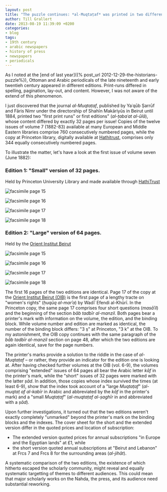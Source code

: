 ```yaml
---
layout: post
title: "The puzzle continues: *al-Muqtaṭaf* was printed in two different and unmarked editions"
author: Till Grallert
date: 2013-08-19 11:39:09 +0200
categories:
- blog
tags:
- 19th century
- arabic newspapers
- history of press
- newspapers
- periodicals
---
```


As I noted at the [end of last year]({% post_url 2012-12-29-the-historians-puzzle%}), Ottoman and Arabic periodicals of the late nineteenth and early twentieh century appeared in different editions. Print-runs differed in spelling, pagination, lay-out, and content. However, I was not aware of the extend of this phenomenon.

I just discovered that the journal *al-Muqtaṭaf*, published by Yaʿqūb Ṣarrūf and Fāris Nimr under the directorship of Shahīn Makāriyūs in Beirut until 1884, printed two "first print runs" or first editions" (*al-ṭabaʿat al-ūlā*), whose content differed by exactly 32 pages per issue! Copies of the twelve issues of volume 7 (1882-83) available at many European and Middle Eastern libraries comprise 760 consecutively numbered pages, while the copy at Princeton library, digitally available at [Hathitrust](http://hdl.handle.net/2027/njp.32101007749409), comprises only 344 equally consecutively numbered pages.

To illustrate the matter, let's have a look at the first issue of volume seven (June 1882):

### Edition 1: "Small" version of 32 pages.

Held by Princeton University Library and made available through [HathiTrust](http://hdl.handle.net/2027/njp.32101007749409)


![facsimile page 15](/assets/muqtataf/v07/i01/pr02/up/muqtataf-v07-i01-pr02-up-p0015s1.jpg)



![facsimile page 16](/assets/muqtataf/v07/i01/pr02/up/muqtataf-v07-i01-pr02-up-p0016s1.jpg)



![facsimile page 17](/assets/muqtataf/v07/i01/pr02/up/muqtataf-v07-i01-pr02-up-p0017s1.jpg)



![facsimile page 18](/assets/muqtataf/v07/i01/pr02/up/muqtataf-v07-i01-pr02-up-p0018s1.jpg)


### Edition 2: "Large" version of 64 pages.

Held by the [Orient Institut Beirut](http://www.orient-institut.org)


![facsimile page 15](/assets/muqtataf/v07/i01/pr01/oib/muqtataf-v07-i01-pr01-oib-p0015s1.jpg)



![facsimile page 16](/assets/muqtataf/v07/i01/pr01/oib/muqtataf-v07-i01-pr01-oib-p0016s1.jpg)



![facsimile page 17](/assets/muqtataf/v07/i01/pr01/oib/muqtataf-v07-i01-pr01-oib-p0017s1.jpg)



![facsimile page 18](/assets/muqtataf/v07/i01/pr01/oib/muqtataf-v07-i01-pr01-oib-p0049s1.jpg)



The first 16 pages of the two editions are identical. Page 17 of the copy at the [Orient Institut Beirut (OIB)](http://www.orient-institut.org/) is the first page of a lengthy tracte on "women's rights" (*ḥuqūq al-marʾa*) by Wadīʿ Efendi al-Khūrī. In the Princeton copy, the same page 17 comprises four short questions (*masāʾil*) and the beginning of the section *bāb tadbīr al-manzil*. Both pages bear a printer's mark with information on the volume, the edition, and the binding block. While volume number and edition are marked as identical, the number of the binding block differs: "3 ṣ" at Princeton, "3 k" at the OIB. To my astonishment, the OIB copy continues with the same paragraph of the *bāb tadbīr al-manzil* section on page 48, after which the two editions are again identical, save for the page numbers.

The printer's marks provide a solution to the riddle in the case of *al-Muqtaṭaf* – or rather, they provide an indicator for the edition one is looking at. After having checked further volumes at the OIB (vol. 6-9), the volumes comprising "extended" issues of 64 pages all bear the Arabic letter *kāf* in the printer's mark, while the "short" issues of 32 pages were marked with the latter *ṣād*. In addition, those copies whose index survived the times (at least 6-9), show that the index took account of a "large *Muqtaṭaf*" (*al-muqtaṭ af al-kabīr* in Arabic and abbreviated by the *kāf* in the printer's mark) and a "small *Muqtaṭaf*" (*al-muqtaṭaf al-ṣaghīr* in  and abbreviated with a *ṣād*).

Upon further investigations, it turned out that the two editions weren't exactly completely "unmarked" beyond the printer's mark on the binding blocks and the indexes. The cover sheet for the short and the extended version differ in the quoted prices and location of subscription:

<!-- ### Edition 1

![facsimile cover page]()


### Edition 2

![facsimile cover page]()
-->


- The extended version quoted prices for annual subscriptions "in Europe and the Egyptian lands" at £1, while
-  the short version quoted annual subscriptions at "Beirut and Lebanon" at Frcs 7 and Frcs 8 for the surrounding areas (*al-jihāt*).

A systematic comparison of the two editions, the existence of which hitherto escaped the scholarly community, might reveal and equally systematic targetting of themes to different audiences. This could mean that major scholarly works on the Nahda, the press, and its audience need substantial reworking.


<!--
## *al-Muqtaṭaf*, edited by Fāris Nimr and Yaʿqūb Ṣarrūf in Beirut, vol. 7 (1) Jun 1882

The examples below show that *al-Muqtaṭaf* was published in a large (*kabīr*) and a small (*ṣaghīr*) edition.The editions were marked by the printer's mark on the binding blocks, using a the letters *kāf* and *ṣād*. The two editions contained a single index for both, comprising two sets of page numbers. Finally, it seems as if the volumes were marketed to different regions.

### Edition 1: "Small" version of 32 pages.

Held by Princeton University Library (<a href="http://hdl.handle.net/2027/njp.32101007749409" target="new">Hathitrust</a>)


![facsimile page 15](/assets/muqtataf/v07/i01/pr02/up/muqtataf-v07-i01-pr02-up-p0015s1.jpg)



![facsimile page 16](/assets/muqtataf/v07/i01/pr02/up/muqtataf-v07-i01-pr02-up-p0016s1.jpg)



![facsimile page 17](/assets/muqtataf/v07/i01/pr02/up/muqtataf-v07-i01-pr02-up-p0017s1.jpg)



![facsimile page 18](/assets/muqtataf/v07/i01/pr02/up/muqtataf-v07-i01-pr02-up-p0018s1.jpg)


### Edition 2: "Large" version of 64 pages.

Held by the Orient Institut Beirut


![facsimile page 15](/assets/muqtataf/v07/i01/pr01/oib/muqtataf-v07-i01-pr01-oib-p0015s1.jpg)




![facsimile page 16](/assets/muqtataf/v07/i01/pr01/oib/muqtataf-v07-i01-pr01-oib-p0016s1.jpg)




![facsimile page 17](/assets/muqtataf/v07/i01/pr01/oib/muqtataf-v07-i01-pr01-oib-p0017s1.jpg)



![facsimile page 18](/assets/muqtataf/v07/i01/pr01/oib/muqtataf-v07-i01-pr01-oib-p0049s1.jpg)
 -->